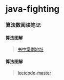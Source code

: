 # java-fighting
### 算法数阅读笔记

#### 算法图解
> [书中案例地址](https://github.com/egonschiele/grokking_algorithms)


#### 算法图解
> [leetcode-master ](https://github.com/youngyangyang04/leetcode-master/)